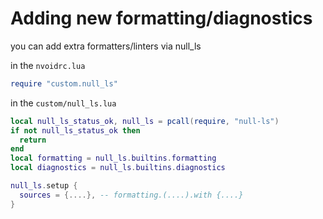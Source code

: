 # Adding new formatting/diagnostics

you can add extra formatters/linters via null_ls

in the `nvoidrc.lua`

```lua
require "custom.null_ls"
```


in the `custom/null_ls.lua`

```lua
local null_ls_status_ok, null_ls = pcall(require, "null-ls")
if not null_ls_status_ok then
  return
end
local formatting = null_ls.builtins.formatting
local diagnostics = null_ls.builtins.diagnostics

null_ls.setup {
  sources = {....}, -- formatting.(....).with {....}
}
```

